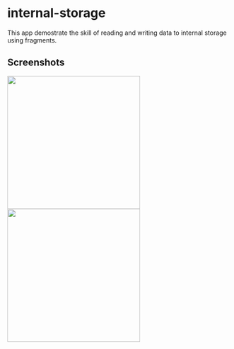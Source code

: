 # internal-storage

This app demostrate the skill of reading and writing data to internal storage using fragments.

## Screenshots

<image src="screenshots/first.png" width=300>    <image src="screenshots/second.png" width=300>

